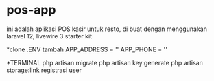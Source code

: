 # pos-app
ini adalah aplikasi POS kasir untuk resto, di buat dengan menggunakan laravel 12, livewire 3 starter kit

*clone .ENV
tambah
APP_ADDRESS = ''
APP_PHONE = ''

*TERMINAL
php artisan migrate
php artisan key:generate
php artisan storage:link
registrasi user
